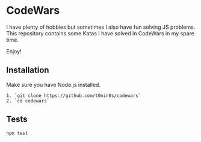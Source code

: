 CodeWars
=========

I have plenty of hobbies but sometimes I also have fun solving JS problems. This
repository contains some Katas I have solved in CodeWars in my spare time.

Enjoy!

## Installation

Make sure you have Node.js installed.

    1. `git clone https://github.com/t0nin0s/codewars`
    2. `cd codewars`

## Tests

  `npm test`
